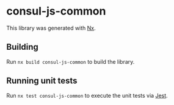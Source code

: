 # consul-js-common

This library was generated with [Nx](https://nx.dev).

## Building

Run `nx build consul-js-common` to build the library.

## Running unit tests

Run `nx test consul-js-common` to execute the unit tests via [Jest](https://jestjs.io).
